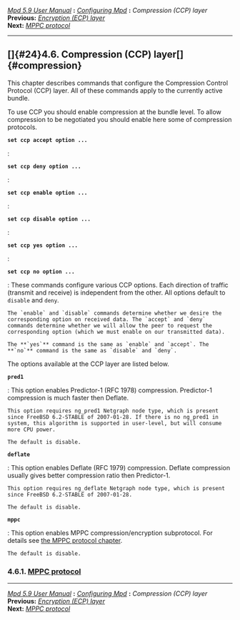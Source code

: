 [*Mpd 5.9 User Manual*](mpd.html) **:** [*Configuring Mpd*](mpd17.html)
**:** *Compression (CCP) layer*\
**Previous:** [*Encryption (ECP) layer*](mpd23.html)\
**Next:** [*MPPC protocol*](mpd25.html)

------------------------------------------------------------------------

## []{#24}4.6. Compression (CCP) layer[]{#compression}

This chapter describes commands that configure the Compression Control
Protocol (CCP) layer. All of these commands apply to the currently
active bundle.

To use CCP you should enable compression at the bundle level. To allow
compression to be negotiated you should enable here some of compression
protocols.

**`set ccp accept option ... `**

:   

**`set ccp deny option ... `**

:   

**`set ccp enable option ... `**

:   

**`set ccp disable option ... `**

:   

**`set ccp yes option ... `**

:   

**`set ccp no option ... `**

:   These commands configure various CCP options. Each direction of
    traffic (transmit and receive) is independent from the other. All
    options default to `disable` and `deny`.

    The `enable` and `disable` commands determine whether we desire the
    corresponding option on received data. The `accept` and `deny`
    commands determine whether we will allow the peer to request the
    corresponding option (which we must enable on our transmitted data).

    The **`yes`** command is the same as `enable` and `accept`. The
    **`no`** command is the same as `disable` and `deny`.

The options available at the CCP layer are listed below.

**`pred1`**

:   This option enables Predictor-1 (RFC 1978) compression. Predictor-1
    compression is much faster then Deflate.

    This option requires ng_pred1 Netgraph node type, which is present
    since FreeBSD 6.2-STABLE of 2007-01-28. If there is no ng_pred1 in
    system, this algorithm is supported in user-level, but will consume
    more CPU power.

    The default is disable.

**`deflate`**

:   This option enables Deflate (RFC 1979) compression. Deflate
    compression usually gives better compression ratio then Predictor-1.

    This option requires ng_deflate Netgraph node type, which is present
    since FreeBSD 6.2-STABLE of 2007-01-28.

    The default is disable.

**`mppc`**

:   This option enables MPPC compression/encryption subprotocol. For
    details see [the MPPC protocol chapter](mpd25.html#mppc).

    The default is disable.

### 4.6.1. [MPPC protocol](mpd25.html#25)

------------------------------------------------------------------------

[*Mpd 5.9 User Manual*](mpd.html) **:** [*Configuring Mpd*](mpd17.html)
**:** *Compression (CCP) layer*\
**Previous:** [*Encryption (ECP) layer*](mpd23.html)\
**Next:** [*MPPC protocol*](mpd25.html)
